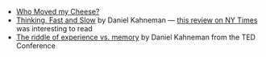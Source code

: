 - [Who Moved my Cheese?](https://www.penguinrandomhouse.com/books/291680/who-moved-my-cheese-by-spencer-johnson/)
- [Thinking, Fast and Slow](https://us.macmillan.com/books/9780374533557) by Daniel Kahneman — [this review on NY Times](https://www.nytimes.com/2011/11/27/books/review/thinking-fast-and-slow-by-daniel-kahneman-book-review.html) was interesting to read
- [The riddle of experience vs. memory](https://www.youtube.com/watch?v=XgRlrBl-7Yg) by Daniel Kahneman from the TED Conference

